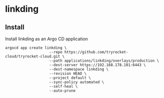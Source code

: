 # linkding

## Install

Install linkding as an Argo CD application

    argocd app create linkding \
                        --repo https://github.com/tryrocket-cloud/tryrocket-cloud.git \
                        --path applications/linkding/overlays/production \
                        --dest-server https://192.168.178.101:6443 \
                        --dest-namespace linkding \
                        --revision HEAD \
                        --project default \
                        --sync-policy automated \
                        --self-heal \
                        --auto-prune